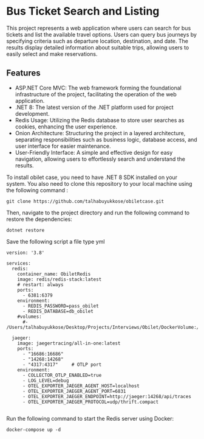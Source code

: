 # Bus Ticket Search and Listing

This project represents a web application where users can search for bus tickets and list the available travel options. Users can query bus journeys by specifying criteria such as departure location, destination, and date. The results display detailed information about suitable trips, allowing users to easily select and make reservations.
## Features

- ASP.NET Core MVC: The web framework forming the foundational infrastructure of the project, facilitating the operation of the web application.
- .NET 8: The latest version of the .NET platform used for project development.
- Redis Usage: Utilizing the Redis database to store user searches as cookies, enhancing the user experience.
- Onion Architecture: Structuring the project in a layered architecture, separating responsibilities such as business logic, database access, and user interface for easier maintenance.
- User-Friendly Interface: A simple and effective design for easy navigation, allowing users to effortlessly search and understand the results.


To install obilet case, you need to have .NET 8 SDK installed on your system. You also need to clone this repository to your local machine using the following command :
```
git clone https://github.com/talhabuyukkose/obiletcase.git
```
Then, navigate to the project directory and run the following command to restore the dependencies:
```
dotnet restore
```

Save the following script a file type yml
```
version: '3.8'

services:
  redis:
    container_name: ObiletRedis
    image: redis/redis-stack:latest
    # restart: always
    ports:
      - 6381:6379
    environment:
      - REDIS_PASSWORD=pass_obilet
      - REDIS_DATABASE=db_obilet
    #volumes:
      #- /Users/talhabuyukkose/Desktop/Projects/Interviews/Obilet/DockerVolume:/data/

  jaeger:
    image: jaegertracing/all-in-one:latest
    ports:
      - "16686:16686"
      - "14268:14268"
      - "4317:4317"     # OTLP port
    environment:
      - COLLECTOR_OTLP_ENABLED=true
      - LOG_LEVEL=debug
      - OTEL_EXPORTER_JAEGER_AGENT_HOST=localhost
      - OTEL_EXPORTER_JAEGER_AGENT_PORT=6831
      - OTEL_EXPORTER_JAEGER_ENDPOINT=http://jaeger:14268/api/traces
      - OTEL_EXPORTER_JAEGER_PROTOCOL=udp/thrift.compact
    
```

Run the following command to start the Redis server using Docker:

```
docker-compose up -d
```
